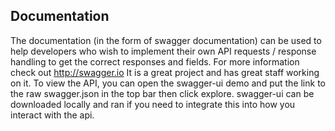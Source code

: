 <h2>Documentation</h2>

The documentation (in the form of swagger documentation) can be used to help developers who wish to implement their own API requests / response handling to get the correct responses and fields. For more information check out http://swagger.io It is a great project and has great staff working on it. To view the API, you can open the swagger-ui demo and put the link to the raw swagger.json in the top bar then click explore. swagger-ui can be downloaded locally and ran if you need to integrate this into how you interact with the api.
